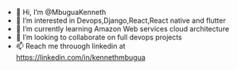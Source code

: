 - 👋 Hi, I’m @MbuguaKenneth
- 👀 I’m interested in Devops,Django,React,React native and flutter
- 🌱 I’m currently learning Amazon Web services cloud architecture
- 💞️ I’m looking to collaborate on full devops projects
- 📫 Reach me throuogh linkedin at https://linkedin.com/in/kennethmbugua


